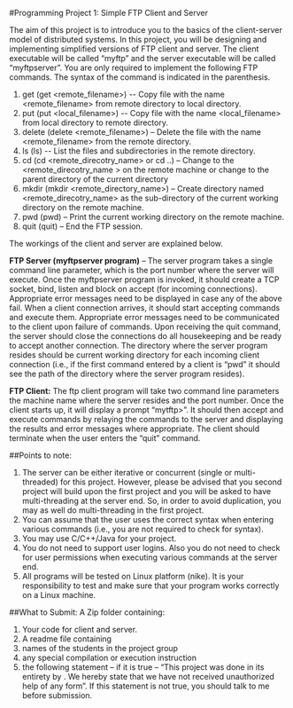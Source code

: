 #Programming Project 1: Simple FTP Client and Server

The aim of this project is to introduce you to the basics of the client-server model of distributed systems. In this project, you will be designing and implementing simplified versions of FTP client and server. The client executable will be called “myftp” and the server executable will be called “myftpserver”. You are only required to implement the following FTP commands. The syntax of the command is indicated in the parenthesis.

1. get (get <remote_filename>) -- Copy file with the name <remote_filename> from remote directory to local directory.
2. put (put <local_filename>) -- Copy file with the name <local_filename> from local directory to remote directory.
3. delete (delete <remote_filename>) – Delete the file with the name <remote_filename> from the remote directory.
4. ls (ls) -- List the files and subdirectories in the remote directory.
5. cd (cd <remote_direcotry_name> or cd ..) – Change to the <remote_direcotry_name > on the remote machine or change to the parent directory of the current directory
6. mkdir (mkdir <remote_directory_name>) – Create directory named <remote_direcotry_name> as the sub-directory of the current working directory on the remote machine.
7. pwd (pwd) – Print the current working directory on the remote machine.
8. quit (quit) – End the FTP session.


The workings of the client and server are explained below.

**FTP Server (myftpserver program)** – The server program takes a single command line parameter, which is the port number where the server will execute. Once the myftpserver program is invoked, it should create a TCP socket, bind, listen and block on accept (for incoming connections). Appropriate error messages need to be displayed in case any of the above fail. When a client connection arrives, it should start accepting commands and execute them. Appropriate error messages need to be communicated to the client upon failure of commands. Upon receiving the quit command, the server should close the connections do all housekeeping and be ready to accept another connection. The directory where the server program resides should be current working directory for each incoming client connection (i.e., if the first command entered by a client is “pwd” it should see the path of the directory where the server program resides).

**FTP Client:** The ftp client program will take two command line parameters the machine name
where the server resides and the port number. Once the client starts up, it will display a prompt
“mytftp>”. It should then accept and execute commands by relaying the commands to the
server and displaying the results and error messages where appropriate. The client should
terminate when the user enters the “quit” command.

##Points to note:
1. The server can be either iterative or concurrent (single or multi-threaded) for this project. However, please be advised that you second project will build upon the first project and you will be asked to have multi-threading at the server end. So, in order to avoid duplication, you may as well do multi-threading in the first project.
2. You can assume that the user uses the correct syntax when entering various commands (i.e., you are not required to check for syntax).
3. You may use C/C++/Java for your project.
4. You do not need to support user logins. Also you do not need to check for user permissions when executing various commands at the server end.
5. All programs will be tested on Linux platform (nike). It is your responsibility to test and make sure that your program works correctly on a Linux machine.

##What to Submit:
A Zip folder containing:
1. Your code for client and server.
2. A readme file containing
  1. names of the students in the project group
  2. any special compilation or execution instruction
  3. the following statement – if it is true – “This project was done in its entirety by <Project group members names>. We hereby state that we have not received unauthorized help of any form”. If this statement is not true, you should talk to me before submission.

